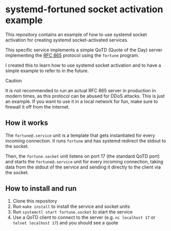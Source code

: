 # systemd-fortuned socket activation example

This repository contains an example of how to use systemd socket activation for creating systemd socket-activated services.

This specific service implements a simple QoTD (Quote of the Day) server implementing the [RFC 865](https://tools.ietf.org/html/rfc865) protocol
using the `fortune` program.

I created this to learn how to use systemd socket activation and to have a simple example to refer to in the future.

> [!CAUTION] 
> It is not recommended to run an actual RFC 865 server in production in modern times,
> as this protocol can be abused for DDoS attacks. This is just an example.
> If you want to use it in a local network for fun, make sure to firewall it off from the internet.

## How it works

The `fortune@.service` unit is a template that gets instantiated for every incoming connection. It runs `fortune` and has systemd redirect the stdout to the socket.

Then, the `fortune.socket` unit listens on port 17 (the standard QoTD port) and starts the `fortune@.service` unit for every incoming connection,
taking data from the stdout of the service and sending it directly to the client via the socket.

## How to install and run

1. Clone this repository
2. Run `make install` to install the service and socket units
3. Run `systemctl start fortune.socket` to start the service
4. Use a QoTD client to connect to the server (e.g. `nc localhost 17` or `telnet localhost 17`) and you should see a quote
